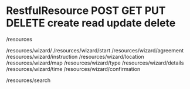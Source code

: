
RestfulResource   POST   GET    PUT   DELETE
                 create  read  update delete
============================================
/resources

/resources/wizard/
/resources/wizard/start
/resources/wizard/agreement
/resources/wizard/instruction
/resources/wizard/location
/resources/wizard/map
/resources/wizard/type
/resources/wizard/details
/resources/wizard/time
/resources/wizard/confirmation

/resources/search

